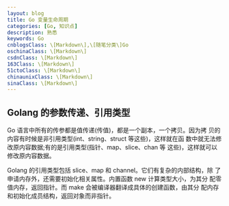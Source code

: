```yaml
---
layout: blog
title: Go 变量生命周期
categories: [Go, 知识点]
description: 熟悉
keywords: Go
cnblogsClass: \[Markdown\],\[随笔分类\]Go
oschinaClass: \[Markdown\]
csdnClass: \[Markdown\]
163Class: \[Markdown\]
51ctoClass: \[Markdown\]
chinaunixClass: \[Markdown\]
sinaClass: \[Markdown\]
---
```


## Golang 的参数传递、引用类型
Go 语言中所有的传参都是值传递(传值)，都是一个副本，一个拷贝。因为拷 贝的内容有时候是非引用类型(int、string、struct 等这些)，这样就在函 数中就无法修改原内容数据;有的是引用类型(指针、map、slice、chan 等 这些)，这样就可以修改原内容数据。

Golang 的引用类型包括 slice、map 和 channel。它们有复杂的内部结构，除 了申请内存外，还需要初始化相关属性。内置函数 new 计算类型大小，为其分 配零值内存，返回指针。而 make 会被编译器翻译成具体的创建函数，由其分 配内存和初始化成员结构，返回对象而非指针。